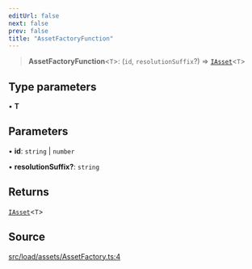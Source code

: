 ```yaml
---
editUrl: false
next: false
prev: false
title: "AssetFactoryFunction"
---
```


> **AssetFactoryFunction**\<`T`\>: (`id`, `resolutionSuffix`?) => [`IAsset`](/api/interfaces/iasset/)\<`T`\>

## Type parameters

• **T**

## Parameters

• **id**: `string` \| `number`

• **resolutionSuffix?**: `string`

## Returns

[`IAsset`](/api/interfaces/iasset/)\<`T`\>

## Source

[src/load/assets/AssetFactory.ts:4](https://github.com/relishinc/dill-pixel/blob/10f512f7f577ca5e74162827f11215b28df5ca97/src/load/assets/AssetFactory.ts#L4)
